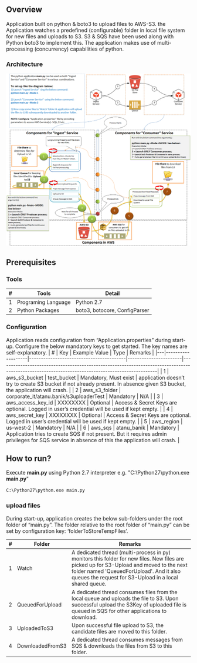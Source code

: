 ## Overview

Application built on python & boto3 to upload files to AWS-S3.
the Application watches a predefined (configurable) folder in local file system for new files and uploads to S3. S3 & SQS have been used along with Python boto3 to implement this. The application makes use of multi-processing (concurrency) capabilities of python.

### Architecture
![Architecture](Document/Architecture,&#32;Design&#32;and&#32;Data&#32;Flow&#32;Diagram.png)

## Prerequisites

### Tools

| # | Tools               | Detail                        |
|---|---------------------|-------------------------------|
| 1 | Programing Language | Python 2.7                    |
| 2 | Python Packages     | boto3, botocore, ConfigParser |

### Configuration

Application reads configuration from “Application.properties” during start-up. Configure the below mandatory keys to get started. The key names are self-explanatory. 
| # | Key | Example Value                           | Type                  | Remarks                                                                                                                                         |
|---|-------------------|-----------------------------------------|-----------------------|-------------------------------------------------------------------------------------------------------------------------------------------------|
| 1 | aws_s3_bucket     | test_bucket                             | Mandatory, Must exist | application doesn’t try to create S3 bucket if not already present. In absence given S3 bucket, the application will crash.                     |
| 2 | aws_s3_folder     | corporate_it/atanu.banik/s3uploaderTest | Mandatory             | N/A                                                                                                                                             |
| 3 | aws_access_key_id | XXXXXXXX                                | Optional              | Access & Secret Keys are optional. Logged in user’s credential will be used if kept empty.                                                      |
| 4 | aws_secret_key    | XXXXXXXX                                | Optional              | Access & Secret Keys are optional. Logged in user’s credential will be used if kept empty.                                                      |
| 5 | aws_region        | us-west-2                               | Mandatory             | N/A                                                                                                                                             |
| 6 | aws_sqs           | atanu_banik                             | Mandatory             | Application tries to create SQS if not present. But it requires admin privileges for SQS service in absence of this the application will crash. |

## How to run?

Execute **main.py** using Python 2.7 interpreter e.g. "C:\Python27\python.exe **main.py**"

```bat
C:\Python27\python.exe main.py
```

### upload files

During start-up, application creates the below sub-folders under the root folder of “main.py”. The folder relative to the root folder of “main.py” can be set by configuration key: ‘folderToStoreTempFiles’.

| # | Folder           | Remarks                                                                                                                                                                                                                                        |
|---|------------------|------------------------------------------------------------------------------------------------------------------------------------------------------------------------------------------------------------------------------------------------|
| 1 | Watch            | A dedicated thread (multi-process in py) monitors this folder for new files. New files are picked up for S3-Upload and moved to the next folder named 'QueuedForUpload'. And it also queues the request for S3-Upload in a local shared queue. |
| 2 | QueuedForUpload  | A dedicated thread consumes files from the local queue and uploads the file to S3. Upon successful upload the S3Key of uploaded file is queued in SQS for other applications to download.                                                      |
| 3 | UploadedToS3     | Upon successful file upload to S3, the candidate files are moved to this folder.                                                                                                                                                               |
| 4 | DownloadedFromS3 | A dedicated thread consumes messages from SQS & downloads the files from S3 to this folder.                                                                                                                                                    |
